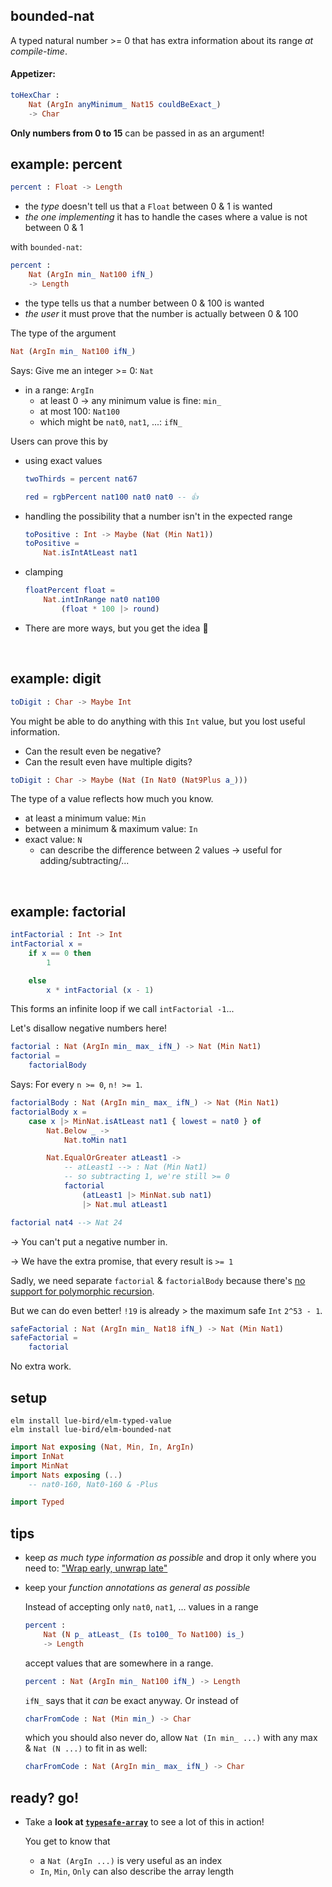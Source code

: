 ## bounded-nat

A typed natural number >= 0 that has extra information about its range _at compile-time_.

#### Appetizer:
```elm
toHexChar :
    Nat (ArgIn anyMinimum_ Nat15 couldBeExact_)
    -> Char
```

**Only numbers from 0 to 15** can be passed in as an argument!

## example: percent

```elm
percent : Float -> Length
```

- the _type_ doesn't tell us that a `Float` between 0 & 1 is wanted
- _the one implementing_ it has to handle the cases where a value is not between 0 & 1

with `bounded-nat`:
```elm
percent :
    Nat (ArgIn min_ Nat100 ifN_)
    -> Length
```
- the type tells us that a number between 0 & 100 is wanted
- _the user_ it must prove that the number is actually between 0 & 100

The type of the argument
```elm
Nat (ArgIn min_ Nat100 ifN_)
```
Says: Give me an integer >= 0: `Nat` 

- in a range: `ArgIn`
    - at least 0 → any minimum value is fine: `min_`
    - at most 100: `Nat100`
    - which might be `nat0`, `nat1`, ...: `ifN_`

Users can prove this by

  - using exact values

    ```elm
    twoThirds = percent nat67

    red = rgbPercent nat100 nat0 nat0 -- 👍
    ```

  - handling the possibility that a number isn't in the expected range

    ```elm
    toPositive : Int -> Maybe (Nat (Min Nat1))
    toPositive =
        Nat.isIntAtLeast nat1
    ```

  - clamping

    ```elm
    floatPercent float =
        Nat.intInRange nat0 nat100
            (float * 100 |> round)
    ```

  - There are more ways, but you get the idea 🙂

&emsp;


## example: digit

```elm
toDigit : Char -> Maybe Int
```

You might be able to do anything with this `Int` value, but you lost useful information.

- Can the result even be negative?
- Can the result even have multiple digits?

```elm
toDigit : Char -> Maybe (Nat (In Nat0 (Nat9Plus a_)))
```

The type of a value reflects how much you know.

- at least a minimum value: `Min`
- between a minimum & maximum value: `In`
- exact value: `N`
    - can describe the difference between 2 values → useful for adding/subtracting/...


&emsp;


## example: factorial

```elm
intFactorial : Int -> Int
intFactorial x =
    if x == 0 then
        1

    else
        x * intFactorial (x - 1)
```

This forms an infinite loop if we call `intFactorial -1`...

Let's disallow negative numbers here!

```elm
factorial : Nat (ArgIn min_ max_ ifN_) -> Nat (Min Nat1)
factorial =
    factorialBody
```
Says: For every `n >= 0`, `n! >= 1`.
```elm
factorialBody : Nat (ArgIn min_ max_ ifN_) -> Nat (Min Nat1)
factorialBody x =
    case x |> MinNat.isAtLeast nat1 { lowest = nat0 } of
        Nat.Below _ ->
            Nat.toMin nat1

        Nat.EqualOrGreater atLeast1 ->
            -- atLeast1 --> : Nat (Min Nat1)
            -- so subtracting 1, we're still >= 0
            factorial
                (atLeast1 |> MinNat.sub nat1)
                |> Nat.mul atLeast1

factorial nat4 --> Nat 24
```

→ You can't put a negative number in.

→ We have the extra promise, that every result is `>= 1`

Sadly, we need separate `factorial` & `factorialBody` because there's [no support for polymorphic recursion](https://github.com/elm/compiler/issues/2180).

But we can do even better!
`!19` is already > the maximum safe `Int` `2^53 - 1`.

```elm
safeFactorial : Nat (ArgIn min_ Nat18 ifN_) -> Nat (Min Nat1)
safeFactorial =
    factorial
```

No extra work.

## setup

```noformatingples
elm install lue-bird/elm-typed-value
elm install lue-bird/elm-bounded-nat
```

```elm
import Nat exposing (Nat, Min, In, ArgIn)
import InNat
import MinNat
import Nats exposing (..)
    -- nat0-160, Nat0-160 & -Plus

import Typed
```


## tips

  - keep _as much type information as possible_ and drop it only where you need to: ["Wrap early, unwrap late"](https://sporto.github.io/elm-patterns/basic/wrap-early.html)

  - keep your _function annotations as general as possible_
    
    Instead of accepting only `nat0`, `nat1`, ... values in a range

    ```elm
    percent :
        Nat (N p_ atLeast_ (Is to100_ To Nat100) is_)
        -> Length
    ```
    accept values that are somewhere in a range.

    ```elm
    percent : Nat (ArgIn min_ Nat100 ifN_) -> Length
    ```

    `ifN_` says that it _can_ be exact anyway. Or instead of

    ```elm
    charFromCode : Nat (Min min_) -> Char
    ```

    which you should also never do, allow `Nat (In min_ ...)` with any max & `Nat (N ...)` to fit in as well:

    ```elm
    charFromCode : Nat (ArgIn min_ max_ ifN_) -> Char
    ```

## ready? go!

- Take a **look at [`typesafe-array`][typesafe-array]** to see a lot of this in action!

    You get to know that
    - a `Nat (ArgIn ...)` is very useful as an index
    - `In`, `Min`, `Only` can also describe the array length

[typesafe-array]: https://package.elm-lang.org/packages/lue-bird/elm-typesafe-array/latest/
